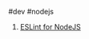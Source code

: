 #dev #nodejs 

1. [ESLint for NodeJS](https://dev.to/drsimplegraffiti/eslint-configuration-for-node-project-275l)
